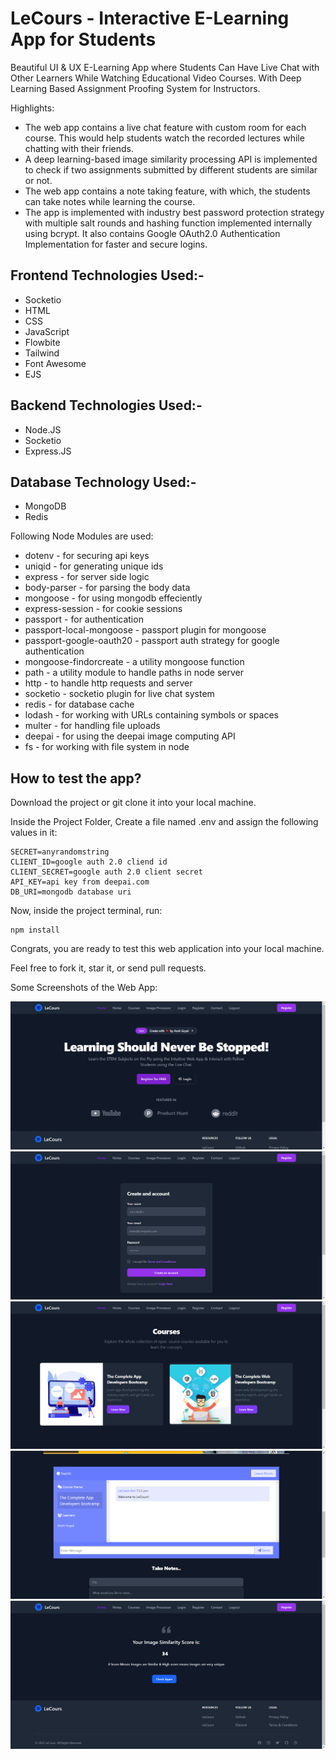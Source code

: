 # LeCours - Interactive E-Learning App for Students

Beautiful UI & UX E-Learning App where Students Can Have Live Chat with Other Learners While Watching Educational Video Courses. With Deep Learning Based Assignment Proofing System for Instructors.

Highlights:
- The web app contains a live chat feature with custom room for each course. This would help students watch the recorded lectures while chatting with their friends.
- A deep learning-based image similarity processing API is implemented to check if two assignments submitted by different students are similar or not.
- The web app contains a note taking feature, with which, the students can take notes while learning the course.
- The app is implemented with industry best password protection strategy with multiple salt rounds and hashing function implemented internally using bcrypt. It also contains Google OAuth2.0 Authentication Implementation for faster and secure logins.

## Frontend Technologies Used:-
- Socketio
- HTML
- CSS
- JavaScript
- Flowbite
- Tailwind
- Font Awesome
- EJS

## Backend Technologies Used:-
- Node.JS
- Socketio
- Express.JS

## Database Technology Used:-
- MongoDB
- Redis

Following Node Modules are used:
- dotenv - for securing api keys
- uniqid - for generating unique ids
- express - for server side logic
- body-parser - for parsing the body data
- mongoose - for using mongodb effeciently
- express-session - for cookie sessions
- passport - for authentication
- passport-local-mongoose - passport plugin for mongoose
- passport-google-oauth20 - passport auth strategy for google authentication
- mongoose-findorcreate - a utility mongoose function
- path - a utility module to handle paths in node server
- http - to handle http requests and server
- socketio - socketio plugin for live chat system
- redis - for database cache
- lodash - for working with URLs containing symbols or spaces
- multer - for handling file uploads
- deepai - for using the deepai image computing API
- fs - for working with file system in node

## How to test the app?

Download the project or git clone it into your local machine.

Inside the Project Folder, Create a file named .env and assign the following values in it:
```
SECRET=anyrandomstring
CLIENT_ID=google auth 2.0 cliend id
CLIENT_SECRET=google auth 2.0 client secret
API_KEY=api key from deepai.com
DB_URI=mongodb database uri
```

Now, inside the project terminal, run:
```
npm install
```

Congrats, you are ready to test this web application into your local machine.

Feel free to fork it, star it, or send pull requests.

Some Screenshots of the Web App:

![a](https://github.com/anshgoyalevil/e-learning-system-design/blob/master/public/a.PNG)
![b](https://github.com/anshgoyalevil/e-learning-system-design/blob/master/public/b.PNG)
![c](https://github.com/anshgoyalevil/e-learning-system-design/blob/master/public/c.PNG)
![d](https://github.com/anshgoyalevil/e-learning-system-design/blob/master/public/d.PNG)
![e](https://github.com/anshgoyalevil/e-learning-system-design/blob/master/public/e.PNG)

